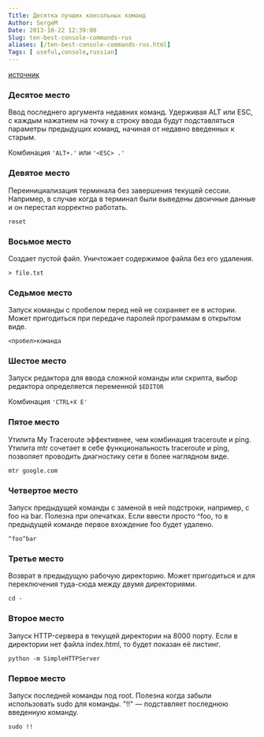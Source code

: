 ```yaml
---
Title: Десятка лучших консольных команд
Author: SergeM
Date: 2013-10-22 12:39:00
Slug: ten-best-console-commands-rus
aliases: [/ten-best-console-commands-rus.html]
Tags: [ useful,console,russian]
---
```





[источник](https://habrahabr.ru/post/198482/)

### Десятое место

Ввод последнего аргумента недавних команд. Удерживая ALT или ESC, с каждым нажатием на точку в строку ввода будут подставляться параметры предыдущих команд, начиная от недавно введенных к старым.

Комбинация `'ALT+.'` или `'<ESC> .'`


### Девятое место

Переинициализация терминала без завершения текущей сессии. Например, в случае когда в терминал были выведены двоичные данные и он перестал корректно работать.
```
reset
```

### Восьмое место

Создает пустой файл. Уничтожает содержимое файла без его удаления.
```
> file.txt
```

### Седьмое место

Запуск команды с пробелом перед ней не сохраняет ее в истории. Может пригодиться при передаче паролей программам в открытом виде.
```
<пробел>команда
```

### Шестое место

Запуск редактора для ввода сложной команды или скрипта, выбор редактора определяется переменной `$EDITOR`

Комбинация `'CTRL+X E'`


### Пятое место

Утилита My Traceroute эффективнее, чем комбинация traceroute и ping. Утилита mtr сочетает в себе функциональность traceroute и ping, позволяет проводить диагностику сети в более наглядном виде.
```
mtr google.com
```

### Четвертое место

Запуск предыдущей команды с заменой в ней подстроки, например, с foo на bar. Полезна при опечатках. Если ввести просто ^foo, то в предыдущей команде первое вхождение foo будет удалено.
```
^foo^bar
```

### Третье место

Возврат в предыдущую рабочую директорию. Может пригодиться и для переключения туда-сюда между двумя директориями.
```
cd -
```

### Второе место

Запуск HTTP-сервера в текущей директории на 8000 порту. Если в директории нет файла index.html, то будет показан её листинг.
```
python -m SimpleHTTPServer
```

### Первое место

Запуск последней команды под root.
Полезна когда забыли использовать sudo для команды. "!!" — подставляет последнюю введенную команду.
```
sudo !!
```
